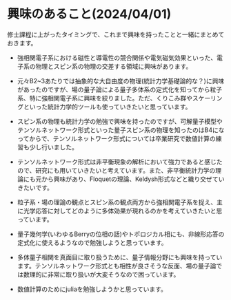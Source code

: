 <head>
    <meta charset="utf-8">
    <title>興味のあること(2024/04/01)</title>
</head>

# 興味のあること(2024/04/01)
修士課程に上がったタイミングで、これまで興味を持ったことと一緒にまとめておきます。

* 強相関電子系における磁性と導電性の競合関係や電気磁気効果といった、電子系の物理とスピン系の物理の交差する領域に興味があります。

* 元々B2~3あたりでは抽象的な大自由度の物理(統計力学基礎論的な？)に興味があったのですが、場の量子論による量子多体系の定式化を知ってから粒子系、特に強相関電子系に興味を絞りました。ただ、くりこみ群やスケーリングといった統計力学的ツールも使っていきたいと思っています。

* スピン系の物理も統計力学の勉強で興味を持ったのですが、可解量子模型やテンソルネットワーク形式といった量子スピン系の物理を知ったのはB4になってからで、テンソルネットワーク形式については卒業研究で数値計算の練習も少し行いました。

* テンソルネットワーク形式は非平衡現象の解析において強力であると感じたので、研究にも用いていきたいと考えています。また、非平衡統計力学の理論にも元から興味があり、Floquetの理論、Keldysh形式などと織り交ぜていきたいです。

* 粒子系・場の理論の観点とスピン系の観点両方から強相関電子系を捉え、主に光学応答に対してどのように多体効果が現れるのかを考えていきたいと思っています。

* 量子幾何学(いわゆるBerryの位相の話)やトポロジカル相にも、非線形応答の定式化に使えるようなので勉強しようと思っています。

* 多体量子相関を真面目に取り扱うために、量子情報分野にも興味を持っています。テンソルネットワーク形式とも相性が良さそうな反面、場の量子論では数理的に非常に取り扱いが大変そうなので困っています。

* 数値計算のためにjuliaを勉強しようかと思っています。
